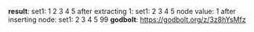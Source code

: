 **result**:
set1: 1 2 3 4 5 
after extracting 1:
set1: 2 3 4 5 
node value: 1
after inserting node:
set1: 2 3 4 5 99 
**godbolt**: https://godbolt.org/z/3z8hYsMfz